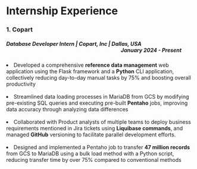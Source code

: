 # Internship Experience

### 1. Copart
  ##### <b>Database Developer Intern | Copart, Inc | Dallas, USA &emsp;&emsp;&emsp;&emsp;&emsp;&emsp;&emsp;&emsp;&emsp;&emsp;&emsp;&emsp;&emsp;&emsp;&emsp;&emsp;&emsp;&emsp;&emsp;&emsp;&emsp;&emsp;January 2024 - Present</b>
  <li>Developed a comprehensive <b>reference data management</b> web application using the Flask framework and a <b>Python</b> CLI application, collectively reducing day-to-day manual tasks by 75% and boosting overall productivity</li>
  </br>
<li>Streamlined data loading processes in MariaDB from GCS by modifying pre-existing SQL queries and executing pre-built <b>Pentaho</b> jobs, improving data accuracy through analyzing data differences</li> 
</br>
<li>Collaborated with Product analysts of multiple teams to deploy business requirements mentioned in Jira tickets using <b>Liquibase commands</b>, and managed <b>GitHub</b> versioning to facilitate parallel development efforts.</li>
</br>
<li>Designed and implemented a Pentaho job to transfer <b>47 million records</b> from GCS to MariaDB using a bulk load method with a Python script, reducing transfer time by over 75% compared to conventional methods</li>

